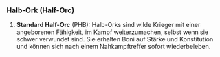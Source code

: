 
### **Halb-Ork (Half-Orc)**

1. **Standard Half-Orc** (PHB): Halb-Orks sind wilde Krieger mit einer angeborenen Fähigkeit, im Kampf weiterzumachen, selbst wenn sie schwer verwundet sind. Sie erhalten Boni auf Stärke und Konstitution und können sich nach einem Nahkampftreffer sofort wiederbeleben.